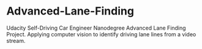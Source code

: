 # Advanced-Lane-Finding
Udacity Self-Driving Car Engineer Nanodegree Advanced Lane Finding Project. Applying computer vision to identify driving lane lines from a video stream.
